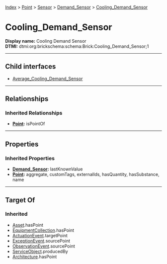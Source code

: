 [Index](../../../../index.md) > [Point](../../../Point.md) > [Sensor](../../Sensor.md) > [Demand_Sensor](../Demand_Sensor.md) > [Cooling_Demand_Sensor](#)
# Cooling_Demand_Sensor

**Display name:** Cooling Demand Sensor<br />
**DTMI:** dtmi:org:brickschema:schema:Brick:Cooling_Demand_Sensor;1

---

## Child interfaces
* [Average_Cooling_Demand_Sensor](Average_Cooling_Demand_Sensor.md)

---

## Relationships

### Inherited Relationships
* **[Point](../../../Point.md):** isPointOf

---

## Properties

### Inherited Properties
* **[Demand_Sensor](../Demand_Sensor.md):** lastKnownValue
* **[Point](../../../Point.md):** aggregate, customTags, externalIds, hasQuantity, hasSubstance, name

---

## Target Of
### Inherited
* [Asset](../../../../Asset/Asset.md).hasPoint
* [EquipmentCollection](../../../../Collection/EquipmentCollection.md).hasPoint
* [ActuationEvent](../../../../Event/PointEvent/ActuationEvent.md).targetPoint
* [ExceptionEvent](../../../../Event/PointEvent/ExceptionEvent.md).sourcePoint
* [ObservationEvent](../../../../Event/PointEvent/ObservationEvent.md).sourcePoint
* [ServiceObject](../../../../Information/ServiceObject/ServiceObject.md).producedBy
* [Architecture](../../../../Space/Architecture/Architecture.md).hasPoint
